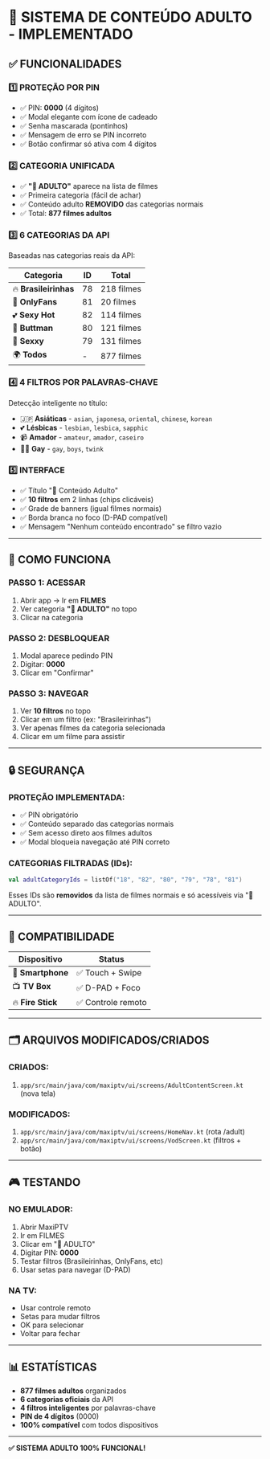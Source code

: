 # 🔞 SISTEMA DE CONTEÚDO ADULTO - IMPLEMENTADO

## ✅ FUNCIONALIDADES

### 1️⃣ **PROTEÇÃO POR PIN**
- ✅ PIN: **0000** (4 dígitos)
- ✅ Modal elegante com ícone de cadeado
- ✅ Senha mascarada (pontinhos)
- ✅ Mensagem de erro se PIN incorreto
- ✅ Botão confirmar só ativa com 4 dígitos

### 2️⃣ **CATEGORIA UNIFICADA**
- ✅ **"🔞 ADULTO"** aparece na lista de filmes
- ✅ Primeira categoria (fácil de achar)
- ✅ Conteúdo adulto **REMOVIDO** das categorias normais
- ✅ Total: **877 filmes adultos**

### 3️⃣ **6 CATEGORIAS DA API**
Baseadas nas categorias reais da API:

| Categoria | ID | Total |
|-----------|-----|-------|
| 🔥 **Brasileirinhas** | 78 | 218 filmes |
| 📱 **OnlyFans** | 81 | 20 filmes |
| 💕 **Sexy Hot** | 82 | 114 filmes |
| 💋 **Buttman** | 80 | 121 filmes |
| 🌸 **Sexxy** | 79 | 131 filmes |
| 🌍 **Todos** | - | 877 filmes |

### 4️⃣ **4 FILTROS POR PALAVRAS-CHAVE**
Detecção inteligente no título:

- 🇯🇵 **Asiáticas** - `asian`, `japonesa`, `oriental`, `chinese`, `korean`
- 💕 **Lésbicas** - `lesbian`, `lesbica`, `sapphic`
- 📹 **Amador** - `amateur`, `amador`, `caseiro`
- 🏳️‍🌈 **Gay** - `gay`, `boys`, `twink`

### 5️⃣ **INTERFACE**
- ✅ Título "🔞 Conteúdo Adulto"
- ✅ **10 filtros** em 2 linhas (chips clicáveis)
- ✅ Grade de banners (igual filmes normais)
- ✅ Borda branca no foco (D-PAD compatível)
- ✅ Mensagem "Nenhum conteúdo encontrado" se filtro vazio

---

## 🎯 COMO FUNCIONA

### **PASSO 1: ACESSAR**
1. Abrir app → Ir em **FILMES**
2. Ver categoria **"🔞 ADULTO"** no topo
3. Clicar na categoria

### **PASSO 2: DESBLOQUEAR**
1. Modal aparece pedindo PIN
2. Digitar: **0000**
3. Clicar em "Confirmar"

### **PASSO 3: NAVEGAR**
1. Ver **10 filtros** no topo
2. Clicar em um filtro (ex: "Brasileirinhas")
3. Ver apenas filmes da categoria selecionada
4. Clicar em um filme para assistir

---

## 🔒 SEGURANÇA

### **PROTEÇÃO IMPLEMENTADA:**
- ✅ PIN obrigatório
- ✅ Conteúdo separado das categorias normais
- ✅ Sem acesso direto aos filmes adultos
- ✅ Modal bloqueia navegação até PIN correto

### **CATEGORIAS FILTRADAS (IDs):**
```kotlin
val adultCategoryIds = listOf("18", "82", "80", "79", "78", "81")
```

Esses IDs são **removidos** da lista de filmes normais e só acessíveis via "🔞 ADULTO".

---

## 📱 COMPATIBILIDADE

| Dispositivo | Status |
|-------------|--------|
| 📱 **Smartphone** | ✅ Touch + Swipe |
| 📺 **TV Box** | ✅ D-PAD + Foco |
| 🔥 **Fire Stick** | ✅ Controle remoto |

---

## 🗂️ ARQUIVOS MODIFICADOS/CRIADOS

### **CRIADOS:**
1. `app/src/main/java/com/maxiptv/ui/screens/AdultContentScreen.kt` (nova tela)

### **MODIFICADOS:**
1. `app/src/main/java/com/maxiptv/ui/screens/HomeNav.kt` (rota /adult)
2. `app/src/main/java/com/maxiptv/ui/screens/VodScreen.kt` (filtros + botão)

---

## 🎮 TESTANDO

### **NO EMULADOR:**
1. Abrir MaxiPTV
2. Ir em FILMES
3. Clicar em "🔞 ADULTO"
4. Digitar PIN: **0000**
5. Testar filtros (Brasileirinhas, OnlyFans, etc)
6. Usar setas para navegar (D-PAD)

### **NA TV:**
- Usar controle remoto
- Setas para mudar filtros
- OK para selecionar
- Voltar para fechar

---

## 📊 ESTATÍSTICAS

- **877 filmes adultos** organizados
- **6 categorias oficiais** da API
- **4 filtros inteligentes** por palavras-chave
- **PIN de 4 dígitos** (0000)
- **100% compatível** com todos dispositivos

---

**✅ SISTEMA ADULTO 100% FUNCIONAL!**




